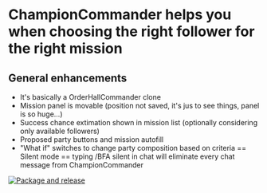 # ChampionCommander helps you when choosing the right follower for the right mission 
## General enhancements
* It's basically a OrderHallCommander clone
* Mission panel is movable (position not saved, it's jus to see things, panel is so huge...)
* Success chance extimation shown in mission list (optionally considering only available followers)
* Proposed party buttons and mission autofill
* "What if" switches to change party composition based on criteria
== Silent mode ==
typing /BFA silent in chat will eliminate every chat message from ChampionCommander

[![Package and release](https://github.com/alarofrunetotem/ChampionCommander/actions/workflows/main.yml/badge.svg?branch=master&event=push)](https://github.com/alarofrunetotem/ChampionCommander/actions/workflows/main.yml)
